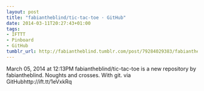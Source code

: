 ```yaml
---
layout: post
title: "fabiantheblind/tic-tac-toe · GitHub"
date: 2014-03-11T20:27:43+01:00
tags:
- IFTTT
- Pinboard
- GitHub
tumblr_url: http://fabiantheblind.tumblr.com/post/79284029383/fabiantheblind-tic-tac-toe-github
---
```

March 05, 2014 at 12:13PM
fabiantheblind/tic-tac-toe is a new repository by fabiantheblind. Noughts and crosses. With git. via GitHubhttp://ift.tt/1eVxkRq
